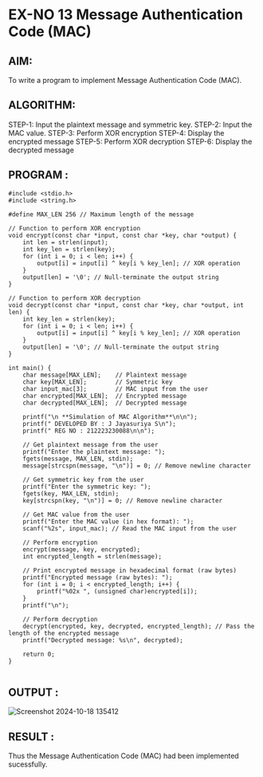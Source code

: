 # EX-NO 13 Message Authentication Code (MAC)

## AIM:
To write a program to implement Message Authentication Code (MAC). 
## ALGORITHM:
STEP-1: Input the plaintext message and symmetric key. STEP-2: Input the MAC value. STEP-3: Perform XOR encryption
STEP-4: Display the encrypted message
STEP-5: Perform XOR decryption
STEP-6: Display the decrypted message
## PROGRAM :
```
#include <stdio.h>
#include <string.h>

#define MAX_LEN 256 // Maximum length of the message

// Function to perform XOR encryption
void encrypt(const char *input, const char *key, char *output) {
    int len = strlen(input);
    int key_len = strlen(key);
    for (int i = 0; i < len; i++) {
        output[i] = input[i] ^ key[i % key_len]; // XOR operation
    }
    output[len] = '\0'; // Null-terminate the output string
}

// Function to perform XOR decryption
void decrypt(const char *input, const char *key, char *output, int len) {
    int key_len = strlen(key);
    for (int i = 0; i < len; i++) {
        output[i] = input[i] ^ key[i % key_len]; // XOR operation
    }
    output[len] = '\0'; // Null-terminate the output string
}

int main() {
    char message[MAX_LEN];    // Plaintext message
    char key[MAX_LEN];        // Symmetric key
    char input_mac[3];        // MAC input from the user
    char encrypted[MAX_LEN];  // Encrypted message
    char decrypted[MAX_LEN];  // Decrypted message

    printf("\n **Simulation of MAC Algorithm**\n\n");
    printf(" DEVELOPED BY : J Jayasuriya S\n");
    printf(" REG NO : 212223230088\n\n");

    // Get plaintext message from the user
    printf("Enter the plaintext message: ");
    fgets(message, MAX_LEN, stdin);
    message[strcspn(message, "\n")] = 0; // Remove newline character

    // Get symmetric key from the user
    printf("Enter the symmetric key: ");
    fgets(key, MAX_LEN, stdin);
    key[strcspn(key, "\n")] = 0; // Remove newline character

    // Get MAC value from the user
    printf("Enter the MAC value (in hex format): ");
    scanf("%2s", input_mac); // Read the MAC input from the user

    // Perform encryption
    encrypt(message, key, encrypted);
    int encrypted_length = strlen(message);

    // Print encrypted message in hexadecimal format (raw bytes)
    printf("Encrypted message (raw bytes): ");
    for (int i = 0; i < encrypted_length; i++) {
        printf("%02x ", (unsigned char)encrypted[i]);
    }
    printf("\n");

    // Perform decryption
    decrypt(encrypted, key, decrypted, encrypted_length); // Pass the length of the encrypted message
    printf("Decrypted message: %s\n", decrypted);

    return 0;
}


```

## OUTPUT :
![Screenshot 2024-10-18 135412](https://github.com/user-attachments/assets/305ac9a7-00c4-470f-9905-88af8edcffa4)


## RESULT :
Thus the Message Authentication Code (MAC) had been implemented sucessfully.
